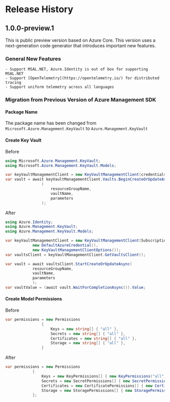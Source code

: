# Release History

## 1.0.0-preview.1

This is public preview version based on Azure Core. This version uses a next-generation code generator that introduces important new features.

### General New Features

    - Support MSAL.NET, Azure.Identity is out of box for supporting MSAL.NET
    - Support [OpenTelemetry](https://opentelemetry.io/) for distributed tracing
    - Support uniform telemetry across all languages

### Migration from Previous Version of Azure Management SDK

#### Package Name
The package name has been changed from `Microsoft.Azure.Management.KeyVault` to `Azure.Management.KeyVault`

#### Create Key Vault

Before
```csharp
using Microsoft.Azure.Management.KeyVault;
using Microsoft.Azure.Management.KeyVault.Models;

var keyVaultManagementClient = new KeyVaultManagementClient(credentials);
var vault = await keyVaultManagementClient.Vaults.BeginCreateOrUpdateAsync
                (
                    resourceGroupName,
                    vaultName,
                    parameters
                );
```

After
```csharp
using Azure.Identity;
using Azure.Management.KeyVault;
using Azure.Management.KeyVault.Models;

var keyVaultManagementClient = new KeyVaultManagementClient(SubscriptionId,
            new DefaultAzureCredential(),
            new KeyVaultManagementClientOptions());
var vaultsClient = keyVaultManagementClient.GetVaultsClient();

var vault = await vaultsClient.StartCreateOrUpdateAsync(
            resourceGroupName,
            vaultName,
            parameters
            );
var vaultValue = (await vault.WaitForCompletionAsync()).Value;

```

#### Create Model Permissions

Before
```csharp
var permissions = new Permissions
                {
                    Keys = new string[] { "all" },
                    Secrets = new string[] { "all" },
                    Certificates = new string[] { "all" },
                    Storage = new string[] { "all" },
                }
```

After
```csharp
var permissions = new Permissions
            {
                Keys = new KeyPermissions[] { new KeyPermissions("all") },
                Secrets = new SecretPermissions[] { new SecretPermissions("all") },
                Certificates = new CertificatePermissions[] { new CertificatePermissions("all") },
                Storage = new StoragePermissions[] { new StoragePermissions("all") },
            };
```
